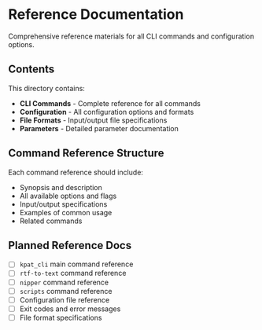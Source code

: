 # Reference Documentation

Comprehensive reference materials for all CLI commands and configuration options.

## Contents

This directory contains:

- **CLI Commands** - Complete reference for all commands
- **Configuration** - All configuration options and formats
- **File Formats** - Input/output file specifications
- **Parameters** - Detailed parameter documentation

## Command Reference Structure

Each command reference should include:
- Synopsis and description
- All available options and flags
- Input/output specifications
- Examples of common usage
- Related commands

## Planned Reference Docs

- [ ] `kpat_cli` main command reference
- [ ] `rtf-to-text` command reference
- [ ] `nipper` command reference
- [ ] `scripts` command reference
- [ ] Configuration file reference
- [ ] Exit codes and error messages
- [ ] File format specifications

